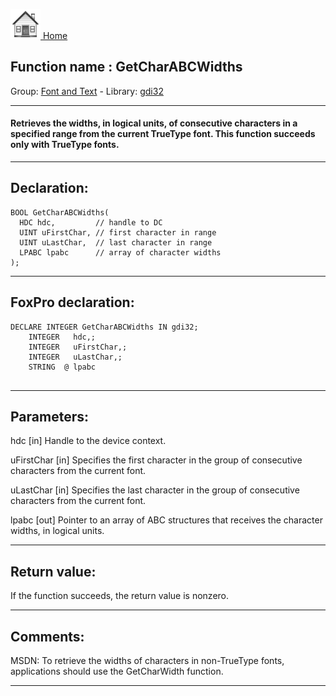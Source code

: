 [<img src="../../images/home.png"> Home ](https://github.com/VFPX/Win32API)  

## Function name : GetCharABCWidths
Group: [Font and Text](../../functions_group.md#Font_and_Text)  -  Library: [gdi32](../../Libraries.md#gdi32)  
***  


#### Retrieves the widths, in logical units, of consecutive characters in a specified range from the current TrueType font. This function succeeds only with TrueType fonts.
***  


## Declaration:
```foxpro  
BOOL GetCharABCWidths(
  HDC hdc,         // handle to DC
  UINT uFirstChar, // first character in range
  UINT uLastChar,  // last character in range
  LPABC lpabc      // array of character widths
);  
```  
***  


## FoxPro declaration:
```foxpro  
DECLARE INTEGER GetCharABCWidths IN gdi32;
	INTEGER   hdc,;
	INTEGER   uFirstChar,;
	INTEGER   uLastChar,;
	STRING  @ lpabc
  
```  
***  


## Parameters:
hdc 
[in] Handle to the device context. 

uFirstChar 
[in] Specifies the first character in the group of consecutive characters from the current font. 

uLastChar 
[in] Specifies the last character in the group of consecutive characters from the current font. 

lpabc 
[out] Pointer to an array of ABC structures that receives the character widths, in logical units.  
***  


## Return value:
If the function succeeds, the return value is nonzero.  
***  


## Comments:
MSDN: To retrieve the widths of characters in non-TrueType fonts, applications should use the GetCharWidth function.  
  
***  

